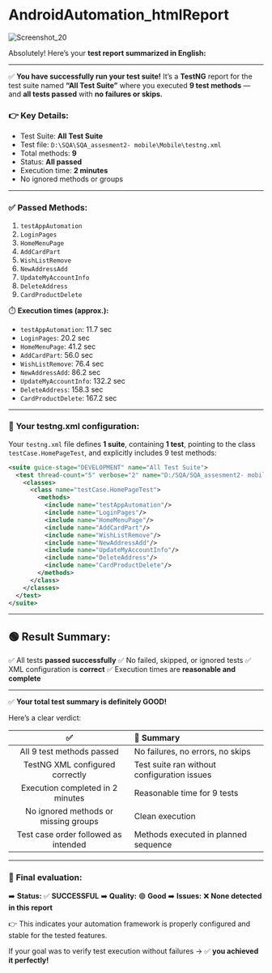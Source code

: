 # AndroidAutomation_htmlReport


![Screenshot_20](https://github.com/sabbir72/AndroidAutomation_htmlReport/assets/73008358/d988a639-9c5b-40fc-aa5d-14a2dc8939d8)

Absolutely! Here’s your **test report summarized in English:**

---

✅ **You have successfully run your test suite!**
It’s a **TestNG** report for the test suite named **“All Test Suite”** where you executed **9 test methods** — and **all tests passed** with **no failures or skips.**

### 👉 **Key Details:**

* Test Suite: **All Test Suite**
* Test file: `D:\SQA\SQA_assesment2- mobile\Mobile\testng.xml`
* Total methods: **9**
* Status: **All passed**
* Execution time: **2 minutes**
* No ignored methods or groups

---

### ✅ **Passed Methods:**

1. `testAppAutomation`
2. `LoginPages`
3. `HomeMenuPage`
4. `AddCardPart`
5. `WishListRemove`
6. `NewAddressAdd`
7. `UpdateMyAccountInfo`
8. `DeleteAddress`
9. `CardProductDelete`

⏱️ **Execution times (approx.):**

* `testAppAutomation`: 11.7 sec
* `LoginPages`: 20.2 sec
* `HomeMenuPage`: 41.2 sec
* `AddCardPart`: 56.0 sec
* `WishListRemove`: 76.4 sec
* `NewAddressAdd`: 86.2 sec
* `UpdateMyAccountInfo`: 132.2 sec
* `DeleteAddress`: 158.3 sec
* `CardProductDelete`: 167.2 sec

---

### 📝 **Your testng.xml configuration:**

Your `testng.xml` file defines **1 suite**, containing **1 test**, pointing to the class `testCase.HomePageTest`, and explicitly includes 9 test methods:

```xml
<suite guice-stage="DEVELOPMENT" name="All Test Suite">
  <test thread-count="5" verbose="2" name="D:/SQA/SQA_assesment2- mobile/Mobile">
    <classes>
      <class name="testCase.HomePageTest">
        <methods>
          <include name="testAppAutomation"/>
          <include name="LoginPages"/>
          <include name="HomeMenuPage"/>
          <include name="AddCardPart"/>
          <include name="WishListRemove"/>
          <include name="NewAddressAdd"/>
          <include name="UpdateMyAccountInfo"/>
          <include name="DeleteAddress"/>
          <include name="CardProductDelete"/>
        </methods>
      </class>
    </classes>
  </test>
</suite>
```

---

## 🟢 **Result Summary:**

✅ All tests **passed successfully**
✅ No failed, skipped, or ignored tests
✅ XML configuration is **correct**
✅ Execution times are **reasonable and complete**

---
✅ **Your total test summary is definitely GOOD!**

Here’s a clear verdict:

|                   ✅                  | 📝 Summary                                  |
| :----------------------------------: | :------------------------------------------ |
|       All 9 test methods passed      | No failures, no errors, no skips            |
|    TestNG XML configured correctly   | Test suite ran without configuration issues |
|   Execution completed in 2 minutes   | Reasonable time for 9 tests                 |
| No ignored methods or missing groups | Clean execution                             |
| Test case order followed as intended | Methods executed in planned sequence        |

---

### 🎯 **Final evaluation:**

➡️ **Status:** ✅ **SUCCESSFUL**
➡️ **Quality:** 🟢 **Good**
➡️ **Issues:** ❌ **None detected in this report**

👉 This indicates your automation framework is properly configured and stable for the tested features.

If your goal was to verify test execution without failures → ✅ **you achieved it perfectly!**




